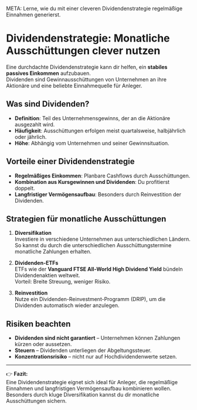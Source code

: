 META: Lerne, wie du mit einer cleveren Dividendenstrategie regelmäßige Einnahmen generierst.

# Dividendenstrategie: Monatliche Ausschüttungen clever nutzen

Eine durchdachte Dividendenstrategie kann dir helfen, ein **stabiles passives Einkommen** aufzubauen.  
Dividenden sind Gewinnausschüttungen von Unternehmen an ihre Aktionäre und eine beliebte Einnahmequelle für Anleger.

## Was sind Dividenden?

- **Definition**: Teil des Unternehmensgewinns, der an die Aktionäre ausgezahlt wird.  
- **Häufigkeit**: Ausschüttungen erfolgen meist quartalsweise, halbjährlich oder jährlich.  
- **Höhe**: Abhängig vom Unternehmen und seiner Gewinnsituation.  

## Vorteile einer Dividendenstrategie

- **Regelmäßiges Einkommen**: Planbare Cashflows durch Ausschüttungen.  
- **Kombination aus Kursgewinnen und Dividenden**: Du profitierst doppelt.  
- **Langfristiger Vermögensaufbau**: Besonders durch Reinvestition der Dividenden.  

## Strategien für monatliche Ausschüttungen

1. **Diversifikation**  
   Investiere in verschiedene Unternehmen aus unterschiedlichen Ländern.  
   So kannst du durch die unterschiedlichen Ausschüttungstermine monatliche Zahlungen erhalten.  

2. **Dividenden-ETFs**  
   ETFs wie der **Vanguard FTSE All-World High Dividend Yield** bündeln Dividendenaktien weltweit.  
   Vorteil: Breite Streuung, weniger Risiko.  

3. **Reinvestition**  
   Nutze ein Dividenden-Reinvestment-Programm (DRIP), um die Dividenden automatisch wieder anzulegen.  

## Risiken beachten

- **Dividenden sind nicht garantiert** – Unternehmen können Zahlungen kürzen oder aussetzen.  
- **Steuern** – Dividenden unterliegen der Abgeltungssteuer.  
- **Konzentrationsrisiko** – nicht nur auf Hochdividendenwerte setzen.  

---

👉 **Fazit:**  
Eine Dividendenstrategie eignet sich ideal für Anleger, die regelmäßige Einnahmen und langfristigen Vermögensaufbau kombinieren wollen.  
Besonders durch kluge Diversifikation kannst du dir monatliche Ausschüttungen sichern.
